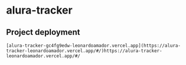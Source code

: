 # alura-tracker

## Project deployment
```
[alura-tracker-gc4fg9edw-leonardoamador.vercel.app](https://alura-tracker-leonardoamador.vercel.app/#/)https://alura-tracker-leonardoamador.vercel.app/#/
```
